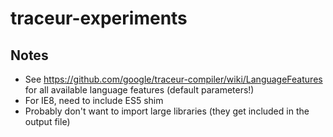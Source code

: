 traceur-experiments
===================

## Notes
* See https://github.com/google/traceur-compiler/wiki/LanguageFeatures for all available language features (default parameters!)
* For IE8, need to include ES5 shim
* Probably don't want to import large libraries (they get included in the output file)
